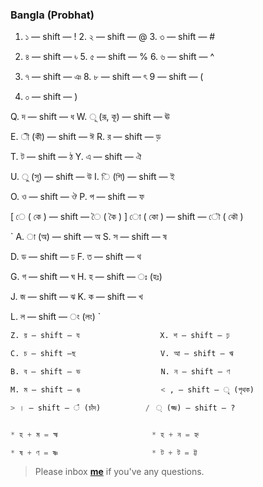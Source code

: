 ### Bangla (Probhat)

1. ১ — shift — !     2. ২ — shift — @                      3. ৩ — shift — #

4. ৪ — shift — ৳     5. ৫ — shift — %                       6. ৬ — shift — ^  

7. ৭ — shift — ঞ     8. ৮ — shift — ৎ                       9 — shift — (  

0. ০ — shift — ) 


Q. দ — shift — ধ                W. ূ (রূ, কূ) — shift — ঊ

E. ী (কী) — shift — ঈ         R. র — shift — ড়

T. ট — shift — ঠ                Y. এ — shift — ঐ

U. ু (সু) — shift — উ          I. ি (শি)  — shift — ই

O. ও — shift — ঔ                 P. প — shift — ফ

[ ে ( কে ) — shift —  ৈ ( কৈ )         ] ো ( কো ) — shift — ৌ ( কৌ )

`
A. া (অ) — shift — অ             S. স — shift — ষ

D. ড — shift — ঢ                  F. ত — shift — থ

G. গ — shift — ঘ                  H. হ — shift — ঃ (হঃ)

J. জ — shift — ঝ                  K. ক — shift — খ

L.  ল — shift — ং (লং)
`

```python
Z. য় — shift — য                  X. শ — shift — ঢ়

C. চ — shift —ছ                   V. আ — shift — ঋ

B. ব — shift — ভ                  N. ন — shift — ণ

M. ম — shift — ঙ                  < , — shift — ৃ (পৃথক)

> । — shift — ঁ (চাঁদ)          /  ্ (জ্জ) — shift — ? 


* হ + ম = হ্ম                     * হ + ন = হ্ন

* ষ + ণ = ষ্ণ                     * ট + ট = ট্ট
```



> Please inbox **[me](https://www.facebook.com/shoriot)** if you've any questions.